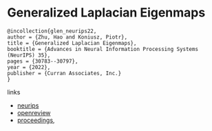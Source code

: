 # Generalized Laplacian Eigenmaps

```
@incollection{glen_neurips22,
author = {Zhu, Hao and Koniusz, Piotr},
title = {Generalized Laplacian Eigenmaps},
booktitle = {Advances in Neural Information Processing Systems (NeurIPS) 35},
pages = {30783--30797},
year = {2022},
publisher = {Curran Associates, Inc.}
}
```

links
- [neurips](https://nips.cc/Conferences/2022/Schedule?showEvent=54984)
- [openreview](https://openreview.net/forum?id=HjicdpP-Nth)
- [proceedings](https://papers.nips.cc//paper_files/paper/2022/hash/c6b71f8d79d0b2d7bdac66ff3a3ba243-Abstract-Conference.html),
